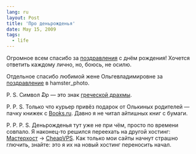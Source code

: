 ```yaml
---
lang: ru
layout: Post
title: 'Про деньрожденья'
date: May 15, 2009
tags:
  - life
---
```


Огромное всем спасибо за [поздравления](http://sapegin.livejournal.com/347017.html 'Меня тут сильно-сильно поздравляют с днём рождения. Приятно, блин.') с днём рождения! Хочется ответить каждому лично, но, боюсь, не осилю.

Отдельное спасибо любимой жене Ольгевладимировне за [поздравление](http://community.livejournal.com/hamster_photo/168422.html 'День рождения') в hamster_photo.

P. S. Символ ₯ — это знак [греческой драхмы](http://en.wikipedia.org/wiki/Greek_drachma 'Greek drachma').

P. P. S. Только что курьер привёз подарок от Олькиных родителей — пачку книжек с [Books.ru](http://books.ru/ 'Книжный интернет-магазин Books.ru'). Давно я не читал айтишных книг с бумаги.

P. P. P. S. Деньрожденья тут уже не при чём, просто по времени совпало. Я наконец-то решился переехать на другой хостинг: [Мастерхост](http://masterhost.ru/ 'Прощай, Мастерхост') → [CheapVPS](http://cheapvps.co.uk/ 'CheapVPS: Cheap UK and USA Unmanaged Linux OpenVZ Virtual Servers'). Как только мои сайты начнут страшно глючить, знайте: это я их на новый хостинг переносить начал.
